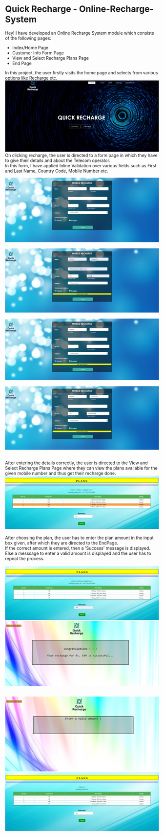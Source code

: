 #  Quick Recharge - Online-Recharge-System


<p>
Hey! I have developed an Online Recharge System module which consists of the following pages:
<ul>
<li>Index/Home Page</li>
<li>Customer Info Form Page</li>
<li>View and Select Recharge Plans Page</li>
<li>End Page</li>
</ul>

In this project, the user firstly visits the home page and selects from various options like Recharge etc. <br>
<img src = "https://github.com/Abhinav1018/Online-Recharge-System/blob/main/ss1.PNG"><br>
On clicking recharge, the user is directed to a form page in which they have to give their details and about the Telecom operator.<br>
In this form, I have applied Inline Validation over various fields such as First and Last Name, Country Code, Mobile Number etc.<br>

<img src = "https://github.com/Abhinav1018/Online-Recharge-System/blob/main/ss2.PNG"><br><br>
<img src = "https://github.com/Abhinav1018/Online-Recharge-System/blob/main/ss3.PNG"><br><br>
<img src = "https://github.com/Abhinav1018/Online-Recharge-System/blob/main/ss4.PNG"><br><br>
<img src = "https://github.com/Abhinav1018/Online-Recharge-System/blob/main/ss5.PNG"><br><br>

After entering the details correctly, the user is directed to the View and Select Recharge Plans Page where they can view the plans available for the given mobile number and thus get their recharge done. <br>
<img src = "https://github.com/Abhinav1018/Online-Recharge-System/blob/main/ss9.png"><br>
<br>After choosing the plan, the user has to enter the plan amount in the input box given, after which they are directed to the EndPage.<br>
If the correct amount is entered, then a 'Success' message is displayed. Else a messsage to enter a valid amount is displayed and the user has to repeat the process.<br><br>
<img src = "https://github.com/Abhinav1018/Online-Recharge-System/blob/main/ss6.PNG"><br>
<img src = "https://github.com/Abhinav1018/Online-Recharge-System/blob/main/ss7.PNG"><br><br>

<img src = "https://github.com/Abhinav1018/Online-Recharge-System/blob/main/ss8.PNG"><br>
<img src = "https://github.com/Abhinav1018/Online-Recharge-System/blob/main/ss10.PNG"><br><br>
</p>
